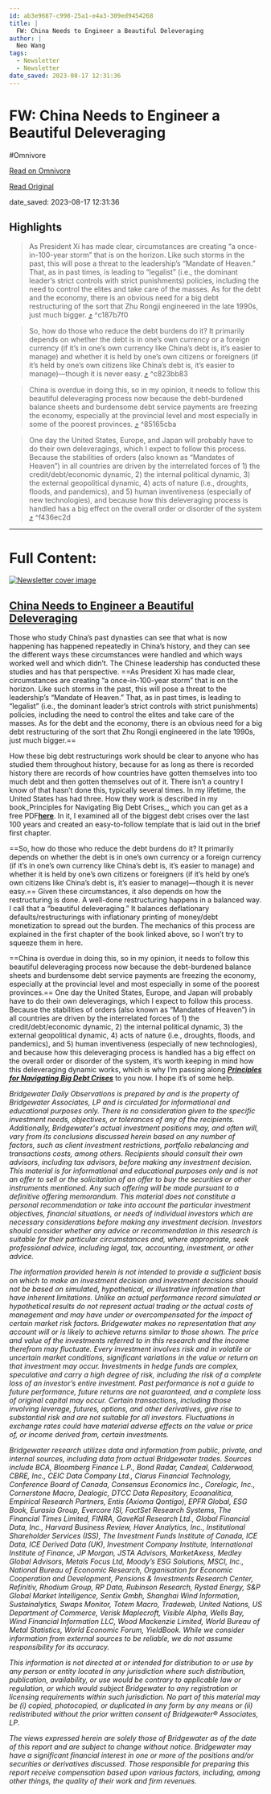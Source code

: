 ```yaml
---
id: ab3e9687-c998-25a1-e4a3-309ed9454268
title: |
  FW: China Needs to Engineer a Beautiful Deleveraging
author: |
  Neo Wang
tags:
  - Newsletter
  - Newsletter
date_saved: 2023-08-17 12:31:36
---
```


# FW: China Needs to Engineer a Beautiful Deleveraging
#Omnivore

[Read on Omnivore](https://omnivore.app/me/fw-china-needs-to-engineer-a-beautiful-deleveraging-18a04568e45)

[Read Original](https://omnivore.app/no_url?q=51dc4064-7a59-46c4-9a12-0c72d6c5693a)

date_saved: 2023-08-17 12:31:36


## Highlights

> As President Xi has made clear, circumstances are creating “a once-in-100-year storm” that is on the horizon. Like such storms in the past, this will pose a threat to the leadership’s “Mandate of Heaven.” That, as in past times, is leading to “legalist” (i.e., the dominant leader’s strict controls with strict punishments) policies, including the need to control the elites and take care of the masses. As for the debt and the economy, there is an obvious need for a big debt restructuring of the sort that Zhu Rongji engineered in the late 1990s, just much bigger. [⤴️](https://omnivore.app/me/fw-china-needs-to-engineer-a-beautiful-deleveraging-18a04568e45#c187b7f0-8858-42da-afd5-8925f773f883)  ^c187b7f0

> So, how do those who reduce the debt burdens do it? It primarily depends on whether the debt is in one’s own currency or a foreign currency (if it’s in one’s own currency like China’s debt is, it’s easier to manage) and whether it is held by one’s own citizens or foreigners (if it’s held by one’s own citizens like China’s debt is, it’s easier to manage)—though it is never easy. [⤴️](https://omnivore.app/me/fw-china-needs-to-engineer-a-beautiful-deleveraging-18a04568e45#c823bb83-e30f-4b6a-b0a7-019de55fdbf7)  ^c823bb83

> China is overdue in doing this, so in my opinion, it needs to follow this beautiful deleveraging process now because the debt-burdened balance sheets and burdensome debt service payments are freezing the economy, especially at the provincial level and most especially in some of the poorest provinces. [⤴️](https://omnivore.app/me/fw-china-needs-to-engineer-a-beautiful-deleveraging-18a04568e45#85165cba-e002-41f6-9945-34657b77d9dc)  ^85165cba

> One day the United States, Europe, and Japan will probably have to do their own deleveragings, which I expect to follow this process. Because the stabilities of orders (also known as “Mandates of Heaven”) in all countries are driven by the interrelated forces of 1) the credit/debt/economic dynamic, 2) the internal political dynamic, 3) the external geopolitical dynamic, 4) acts of nature (i.e., droughts, floods, and pandemics), and 5) human inventiveness (especially of new technologies), and because how this deleveraging process is handled has a big effect on the overall order or disorder of the system [⤴️](https://omnivore.app/me/fw-china-needs-to-engineer-a-beautiful-deleveraging-18a04568e45#f436ec2d-a68a-4833-bc53-5630ea911250)  ^f436ec2d


--- 

# Full Content: 

[![Newsletter cover image](https://proxy-prod.omnivore-image-cache.app/0x0,sP2cUcg5i1dKqmyOq2xezFrTdJycfy3Ue2vsdmci77Ik/https://media.licdn.com/dms/image/D4E12AQHhSc9PvLV1Zg/article-cover_image-shrink_600_2000/0/1692289046873?e=2147483647&v=beta&t=yb5KyHDrSDVPNY6i2byq8mUHmubGd8ubHnd05c8HaoE)](https://www.linkedin.com/comm/pulse/china-needs-engineer-beautiful-deleveraging-ray-dalio?lipi=urn%3Ali%3Apage%3Aemail%5Femail%5Fseries%5Ffollow%5Fnewsletter%5F01%3BO%2Fc3w3reRsSUCjPNHKqcWQ%3D%3D&midToken=AQGE5KqmyjRTnw&midSig=3s8rgpwkkqnWU1&trk=eml-email%5Fseries%5Ffollow%5Fnewsletter%5F01-newsletter%5Fcontent%5Fpreview-0-headline%5F&trkEmail=eml-email%5Fseries%5Ffollow%5Fnewsletter%5F01-newsletter%5Fcontent%5Fpreview-0-headline%5F-null-9vbofk~llfdig38~5a-null-null&eid=9vbofk-llfdig38-5a&otpToken=MTcwYzE4ZTgxMjI2Y2NjMmI0MjQwNGVjNGYxY2U1YmM4NmNiZDY0MjlmYWY4ZDYxNzZjMDA2NmI0NjU5NWRmMWZlZDNkZmJkNjNlZGNkZjY0NDlhY2M0ZTVmMDAxMjMwMjVkYzA2NzA5OWQ1OGE1MmIxOTNmNCwxLDE%3D)

## [China Needs to Engineer a Beautiful Deleveraging ](https://www.linkedin.com/comm/pulse/china-needs-engineer-beautiful-deleveraging-ray-dalio?lipi=urn%3Ali%3Apage%3Aemail%5Femail%5Fseries%5Ffollow%5Fnewsletter%5F01%3BO%2Fc3w3reRsSUCjPNHKqcWQ%3D%3D&midToken=AQGE5KqmyjRTnw&midSig=3s8rgpwkkqnWU1&trk=eml-email%5Fseries%5Ffollow%5Fnewsletter%5F01-newsletter%5Fcontent%5Fpreview-0-title%5F&trkEmail=eml-email%5Fseries%5Ffollow%5Fnewsletter%5F01-newsletter%5Fcontent%5Fpreview-0-title%5F-null-9vbofk~llfdig38~5a-null-null&eid=9vbofk-llfdig38-5a&otpToken=MTcwYzE4ZTgxMjI2Y2NjMmI0MjQwNGVjNGYxY2U1YmM4NmNiZDY0MjlmYWY4ZDYxNzZjMDA2NmI0NjU5NWRmMWZlZDNkZmJkNjNlZGNkZjY0NDlhY2M0ZTVmMDAxMjMwMjVkYzA2NzA5OWQ1OGE1MmIxOTNmNCwxLDE%3D)

Those who study China’s past dynasties can see that what is now happening has happened repeatedly in China’s history, and they can see the different ways these circumstances were handled and which ways worked well and which didn’t. The Chinese leadership has conducted these studies and has that perspective. ==As President Xi has made clear, circumstances are creating “a once-in-100-year storm” that is on the horizon. Like such storms in the past, this
 will pose a threat to the leadership’s “Mandate of Heaven.” That, as in past times, is leading to “legalist” (i.e., the dominant leader’s strict controls with strict punishments) policies, including the need to control the elites and take care of the masses.
 As for the debt and the economy, there is an obvious need for a big debt restructuring of the sort that Zhu Rongji engineered in the late 1990s, just much bigger.== 

How these big debt restructurings work should be clear to anyone who has studied them throughout history, because for as long as there is recorded history there are records of how countries have gotten themselves into too much debt and then gotten themselves out of it. There isn’t a country I know of that hasn’t done this, typically several times. In my lifetime, the United States has had three. How they work is described in my book_Principles for Navigating Big Debt Crises_, which you can get as a free PDF[**here**](https://www.principles.com/big-debt-crises). In it, I examined all of the biggest debt crises over the last 100 years and created an easy-to-follow template that is laid out in the brief first chapter. 

==So, how do those who reduce the debt burdens do it? It primarily depends on whether the debt is in one’s own currency or a foreign currency (if it’s in one’s own currency like China’s debt is,
 it’s easier to manage) and whether it is held by one’s own citizens or foreigners (if it’s held by one’s own citizens like China’s debt is, it’s easier to manage)—though it is never easy.== Given these circumstances, it also depends on how the restructuring is done. A well-done restructuring happens in a balanced way. I call that a “beautiful deleveraging.” It balances deflationary defaults/restructurings with inflationary printing of money/debt monetization to spread out the burden. The mechanics of this process are explained in the first chapter of the book linked above, so I won’t try to squeeze them in here.

==China is overdue in doing this, so in my opinion, it needs to follow this beautiful deleveraging process now because the debt-burdened balance sheets and burdensome debt service payments are freezing
 the economy, especially at the provincial level and most especially in some of the poorest provinces.== One day the United States, Europe, and Japan will probably have to do their own deleveragings, which I expect to follow this process. Because the stabilities of orders (also known as “Mandates of Heaven”) in all countries are driven by the interrelated forces of 1) the credit/debt/economic dynamic, 2) the internal political dynamic, 3) the external geopolitical dynamic, 4) acts of nature (i.e., droughts, floods, and pandemics), and 5) human inventiveness (especially of new technologies), and because how this deleveraging process is handled has a big effect on the overall order or disorder of the system, it’s worth keeping in mind how this deleveraging dynamic works, which is why I’m passing along [ _**Principles for Navigating Big Debt Crises**_](https://www.principles.com/big-debt-crises) to you now. I hope it’s of some help.

_Bridgewater Daily Observations is prepared by and is the property of Bridgewater Associates, LP and is circulated for informational and educational purposes only. There is no consideration given to the specific investment needs, objectives, or tolerances of any of the recipients. Additionally, Bridgewater's actual investment positions may, and often will, vary from its conclusions discussed herein based on any number of factors, such as client investment restrictions, portfolio rebalancing and transactions costs, among others. Recipients should consult their own advisors, including tax advisors, before making any investment decision. This material is for informational and educational purposes only and is not an offer to sell or the solicitation of an offer to buy the securities or other instruments mentioned. Any such offering will be made pursuant to a definitive offering memorandum. This material does not constitute a personal recommendation or take into account the particular investment objectives, financial situations, or needs of individual investors which are necessary considerations before making any investment decision. Investors should consider whether any advice or recommendation in this research is suitable for their particular circumstances and, where appropriate, seek professional advice, including legal, tax, accounting, investment, or other advice._

_The information provided herein is not intended to provide a sufficient basis on which to make an investment decision and investment decisions should not be based on simulated, hypothetical, or illustrative information that have inherent limitations. Unlike an actual performance record simulated or hypothetical results do not represent actual trading or the actual costs of management and may have under or overcompensated for the impact of certain market risk factors. Bridgewater makes no representation that any account will or is likely to achieve returns similar to those shown. The price and value of the investments referred to in this research and the income therefrom may fluctuate. Every investment involves risk and in volatile or uncertain market conditions, significant variations in the value or return on that investment may occur. Investments in hedge funds are complex, speculative and carry a high degree of risk, including the risk of a complete loss of an investor’s entire investment. Past performance is not a guide to future performance, future returns are not guaranteed, and a complete loss of original capital may occur. Certain transactions, including those involving leverage, futures, options, and other derivatives, give rise to substantial risk and are not suitable for all investors. Fluctuations in exchange rates could have material adverse effects on the value or price of, or income derived from, certain investments._

_Bridgewater research utilizes data and information from public, private, and internal sources, including data from actual Bridgewater trades. Sources include BCA, Bloomberg Finance L.P., Bond Radar, Candeal, Calderwood, CBRE, Inc., CEIC Data Company Ltd., Clarus Financial Technology, Conference Board of Canada, Consensus Economics Inc., Corelogic, Inc., Cornerstone Macro, Dealogic, DTCC Data Repository, Ecoanalitica, Empirical Research Partners, Entis (Axioma Qontigo), EPFR Global, ESG Book, Eurasia Group, Evercore ISI, FactSet Research Systems, The Financial Times Limited, FINRA, GaveKal Research Ltd., Global Financial Data, Inc., Harvard Business Review, Haver Analytics, Inc., Institutional Shareholder Services (ISS), The Investment Funds Institute of Canada, ICE Data, ICE Derived Data (UK), Investment Company Institute, International Institute of Finance, JP Morgan, JSTA Advisors, MarketAxess, Medley Global Advisors, Metals Focus Ltd, Moody’s ESG Solutions, MSCI, Inc., National Bureau of Economic Research, Organisation for Economic Cooperation and Development, Pensions & Investments Research Center, Refinitiv, Rhodium Group, RP Data, Rubinson Research, Rystad Energy, S&P Global Market Intelligence, Sentix Gmbh, Shanghai Wind Information, Sustainalytics, Swaps Monitor, Totem Macro, Tradeweb, United Nations, US Department of Commerce, Verisk Maplecroft, Visible Alpha, Wells Bay, Wind Financial Information LLC, Wood Mackenzie Limited, World Bureau of Metal Statistics, World Economic Forum, YieldBook. While we consider information from external sources to be reliable, we do not assume responsibility for its accuracy._

_This information is not directed at or intended for distribution to or use by any person or entity located in any jurisdiction where such distribution, publication, availability, or use would be contrary to applicable law or regulation, or which would subject Bridgewater to any registration or licensing requirements within such jurisdiction. No part of this material may be (i) copied, photocopied, or duplicated in any form by any means or (ii) redistributed without the prior written consent of Bridgewater® Associates, LP._

_The views expressed herein are solely those of Bridgewater as of the date of this report and are subject to change without notice. Bridgewater may have a significant financial interest in one or more of the positions and/or securities or derivatives discussed. Those responsible for preparing this report receive compensation based upon various factors, including, among other things, the quality of their work and firm revenues._
